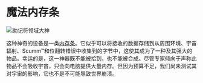 # 魔法内存条

![助记符领域大神](item:computronics:oc_special_parts@0)

这种神奇的设备是一类[内存条](/%LANGUAGE%/item/ram1.md)。它似乎可以将接收的数据存储到从周围环境、宇宙辐射、Scumm™和位翻转错误中收集到的字节中，这使其成为了一种及其强大的物品。幸运的是，这一神器既不能被拾到，也不能被合成。尽管专家倾向于声称此物品不会吸收宇宙，只会向电脑提供大量内存。但因为预算不足，我们尚未测试其对宇宙的影响，它也不是不可能导致世界崩溃。
